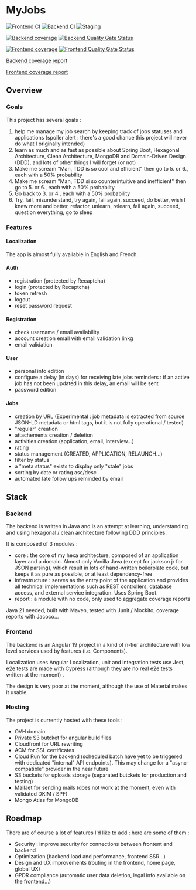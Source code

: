 # MyJobs

[![Frontend CI](https://img.shields.io/github/actions/workflow/status/wilzwert/myjobs/ci-frontend.yml?label=Frontend%20CI&logo=Github)](https://github.com/wilzwert/myjobs/actions/workflows/ci-frontend.yml)
[![Backend CI](https://img.shields.io/github/actions/workflow/status/wilzwert/myjobs/ci-backend.yml?label=Backend%20CI&logo=Github)](https://github.com/wilzwert/myjobs/actions/workflows/ci-backend.yml)
[![Staging](https://img.shields.io/github/actions/workflow/status/wilzwert/myjobs/staging.yml?label=Staging&logo=Github)](https://github.com/wilzwert/myjobs/actions/workflows/ci-backend.yml)



[![Backend coverage](https://img.shields.io/codecov/c/github/wilzwert/myjobs?flag=backend&label=Backend%20coverage&logo=JUnit5)](https://wilzwert.github.io/myjobs/coverage-backend/)
[![Backend Quality Gate Status](https://img.shields.io/sonar/quality_gate/MyJobs_backend?server=https%3A%2F%2Fsonarcloud.io&logo=sonarcloud&label=Backend%20quality%20gate)](https://sonarcloud.io/summary/new_code?id=MyJobs_backend&branch=master)



[![Frontend coverage](https://img.shields.io/codecov/c/github/wilzwert/myjobs?flag=frontend&label=Frontend%20coverage&logo=Jasmine)](https://wilzwert.github.io/myjobs/coverage-frontend/)
[![Frontend Quality Gate Status](https://img.shields.io/sonar/quality_gate/MyJobs_frontend?server=https%3A%2F%2Fsonarcloud.io&logo=sonarcloud&label=Frontend%20quality%20gate)](https://sonarcloud.io/summary/new_code?id=MyJobs_frontend)

[Backend coverage report](https://wilzwert.github.io/myjobs/coverage-backend/)

[Frontend coverage report](https://wilzwert.github.io/myjobs/coverage-frontend/)


## Overview 

### Goals

This project has several goals : 
1. help me manage my job search by keeping track of jobs statuses and applications (spoiler alert : there's a good chance this project will never do what I originally intended)
2. learn as much and as fast as possible about Spring Boot, Hexagonal Architecture, Clean Architecture, MongoDB and Domain-Driven Design (DDD), and lots of other things I will forget (or not)
3. Make me scream "Man, TDD is so cool and efficient" then  go to 5. or 6., each with a 50% probability
4. Make me scream "Man, TDD si so counterintuitive and inefficient" then go to 5. or 6., each with a 50% probabilty
5. Go back to 3. or 4., each with a 50% probability
6. Try, fail, misunderstand, try again, fail again, succeed, do better, wish I knew more and better, refactor, unlearn, relearn, fail again, succeed, question everything, go to sleep

### Features

#### Localization
The app is almost fully available in English and French.

#### Auth
- registration (protected by Recaptcha)
- login (protected by Recaptcha)
- token refresh
- logout
- reset password request

#### Registration
- check username / email availability
- account creation email with email validation linkg
- email validation

#### User
- personal info edition
- configure a delay (in days) for receiving late jobs reminders : if an active job has not been updated in this delay, an email will be sent
- password edition

#### Jobs
- creation by URL (Experimental : job metadata is extracted from source JSON-LD metadata or html tags, but it is not fully operational / tested)
- "regular" creation
- attachements creation / deletion
- activities creation (application, email, interview...)
- rating
- status management (CREATED, APPLICATION, RELAUNCH...)
- filter by status
- a "meta status" exists to display only "stale" jobs
- sorting by date or rating asc/desc
- automated late follow ups reminded by email 

## Stack

### Backend

The backend is written in Java and is an attempt at learning, understanding and  using hexagonal / clean architecture following DDD principles. 

It is composed of 3 modules : 
- core : the core of my hexa architecture, composed of an application layer and a domain. Almost only Vanilla Java (except for jackson jr for JSON parsing), which result in lots of hand-written boilerplate code, but keeps it as pure as possible, or at least dependency-free
- infrastructure : serves as the entry point of the application and provides all technical implementations such as REST controllers, database access, and external service integration. Uses Spring Boot.
- report : a module with no code, only used to aggregate coverage reports

Java 21 needed, built with Maven, tested with Junit / Mockito, coverage reports with Jacoco...

### Frontend

The backend is an Angular 19 project in a kind of n-tier architecture with low level services used by features (i.e. Components).

Localization uses Angular Localization, unit and integration tests use Jest, e2e tests are made with Cypress (although they are no real e2e tests written at the moment) . 

The design is very poor at the moment, although the use of Material makes it usable.

### Hosting

The project is currently hosted with these tools :
- OVH domain
- Private S3 butcket for angular build files
- Cloudfront for URL rewriting
- ACM for SSL certificates
- Cloud Run for the backend (scheduled batch have yet to be triggered with dedicated "internal" API endpoints). This may change for a "async-compatible" provider in the near future
- S3 buckets for uploads storage (separated butckets for production and testing)
- MailJet for sending mails (does not work at the moment, even with validated DKIM / SPF)
- Mongo Atlas for MongoDB

## Roadmap

There are of course a lot of features I'd like to add ; here are some of them : 
- Security : improve security for connections between frontent and backend
- Optimization (backend load and performance, frontend SSR...)
- Design and UX improvements (routing in the frontend, home page, global UX)
- GPDR compliance (automatic user data deletion, legal info available on the frontend...)

